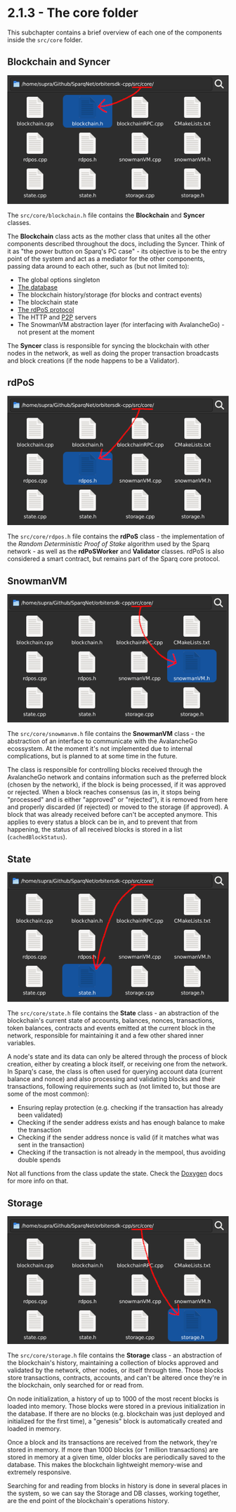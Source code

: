 # 2.1.3 - The core folder

This subchapter contains a brief overview of each one of the components inside the `src/core` folder.

## Blockchain and Syncer

![Blockchain](img/Blockchain.png)

The `src/core/blockchain.h` file contains the **Blockchain** and **Syncer** classes.

The **Blockchain** class acts as the mother class that unites all the other components described throughout the docs, including the Syncer. Think of it as "the power button on Sparq's PC case" - its objective is to be the entry point of the system and act as a mediator for the other components, passing data around to each other, such as (but not limited to):

* The global options singleton
* [The database](ch2/2-3.md)
* The blockchain history/storage (for blocks and contract events)
* The blockchain state
* [The rdPoS protocol](ch1/1-3.md)
* The HTTP and [P2P](ch5/5-2.md) servers
* The SnowmanVM abstraction layer (for interfacing with AvalancheGo) - not present at the moment

The **Syncer** class is responsible for syncing the blockchain with other nodes in the network, as well as doing the proper transaction broadcasts and block creations (if the node happens to be a Validator).

## rdPoS

![rdPoS](img/rdPoS.png)

The `src/core/rdpos.h` file contains the **rdPoS** class - the implementation of the *Random Deterministic Proof of Stake* algorithm used by the Sparq network - as well as the **rdPoSWorker** and **Validator** classes. rdPoS is also considered a smart contract, but remains part of the Sparq core protocol.

## SnowmanVM

![SnowmanVM](img/SnowmanVM.png)

The `src/core/snowmanvm.h` file contains the **SnowmanVM** class - the abstraction of an interface to communicate with the AvalancheGo ecossystem. At the moment it's not implemented due to internal complications, but is planned to at some time in the future.

The class is responsible for controlling blocks received through the AvalancheGo network and contains information such as the preferred block (chosen by the network), if the block is being processed, if it was approved or rejected. When a block reaches consensus (as in, it stops being "processed" and is either "approved" or "rejected"), it is removed from here and properly discarded (if rejected) or moved to the storage (if approved). A block that was already received before can't be accepted anymore. This applies to every status a block can be in, and to prevent that from happening, the status of all received blocks is stored in a list (`cachedBlockStatus`).

## State

![State](img/State.png)

The `src/core/state.h` file contains the **State** class - an abstraction of the blockchain's current state of accounts, balances, nonces, transactions, token balances, contracts and events emitted at the current block in the network, responsible for maintaining it and a few other shared inner variables.

A node's state and its data can only be altered through the process of block creation, either by creating a block itself, or receiving one from the network. In Sparq's case, the class is often used for querying account data (current balance and nonce) and also processing and validating blocks and their transactions, following requirements such as (not limited to, but those are some of the most common):

* Ensuring replay protection (e.g. checking if the transaction has already been validated)
* Checking if the sender address exists and has enough balance to make the transaction
* Checking if the sender address nonce is valid (if it matches what was sent in the transaction)
* Checking if the transaction is not already in the mempool, thus avoiding double spends

Not all functions from the class update the state. Check the [Doxygen](https://doxygen.nl) docs for more info on that.

## Storage

![Storage](img/Storage.png)

The `src/core/storage.h` file contains the **Storage** class - an abstraction of the blockchain's history, maintaining a collection of blocks approved and validated by the network, other nodes, or itself through time. Those blocks store transactions, contracts, accounts, and can't be altered once they're in the blockchain, only searched for or read from.

On node initialization, a history of up to 1000 of the most recent blocks is loaded into memory. Those blocks were stored in a previous initialization in the database. If there are no blocks (e.g. blockchain was just deployed and initialized for the first time), a "genesis" block is automatically created and loaded in memory.

Once a block and its transactions are received from the network, they're stored in memory. If more than 1000 blocks (or 1 million transactions) are stored in memory at a given time, older blocks are periodically saved to the database. This makes the blockchain lightweight memory-wise and extremely responsive.

Searching for and reading from blocks in history is done in several places in the system, so we can say the Storage and DB classes, working together, are the end point of the blockchain's operations history.
